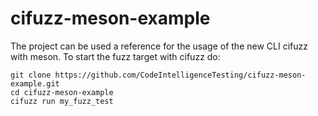 # cifuzz-meson-example

The project can be used a reference for the usage of the new CLI cifuzz with meson. To start the fuzz target with cifuzz do:

```
git clone https://github.com/CodeIntelligenceTesting/cifuzz-meson-example.git
cd cifuzz-meson-example
cifuzz run my_fuzz_test
```
